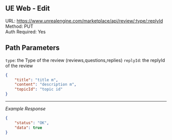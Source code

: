 ## UE Web - Edit

URL: https://www.unrealengine.com/marketplace/api/review/:type/:replyId \
Method: PUT \
Auth Required: Yes

## Path Parameters

`type`: the Type of the review (reviews,questions,replies)
`replyId`: the replyId of the review

```json
{
    "title": "title m",
    "content": "description m",
    "topicId": "topic id"
}
```

---

_Example Response_

```json
{
    "status": "OK",
    "data": true
}
```
